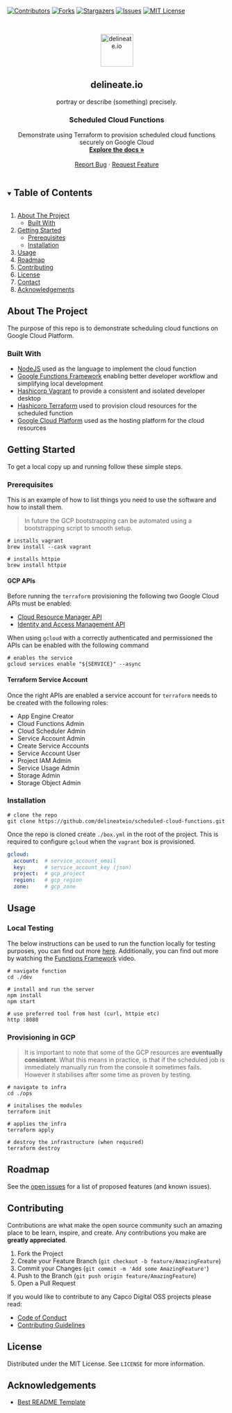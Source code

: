 [![Contributors][contributors-shield]][contributors-url]
[![Forks][forks-shield]][forks-url]
[![Stargazers][stars-shield]][stars-url]
[![Issues][issues-shield]][issues-url]
[![MIT License][license-shield]][license-url]

<!-- PROJECT LOGO -->
<br />
<p align="center">
  <img alt="delineate.io" src="https://github.com/delineateio/.github/blob/master/assets/logo.png?raw=true" height="75" />
  <h2 align="center">delineate.io</h2>
  <p align="center">portray or describe (something) precisely.</p>

  <h3 align="center">Scheduled Cloud Functions</h3>

  <p align="center">
    Demonstrate using Terraform to provision scheduled cloud functions securely on Google Cloud
    <br />
    <a href="https://github.com/delineateio/scheduled-cloud-functions"><strong>Explore the docs »</strong></a>
    <br />
    <br />
    <a href="https://github.com/delineateio/scheduled-cloud-functions/issues">Report Bug</a>
    ·
    <a href="https://github.com/delineateio/scheduled-cloud-functions/issues">Request Feature</a>
  </p>
</p>

<!-- TABLE OF CONTENTS -->
<details open="open">
  <summary><h2 style="display: inline-block">Table of Contents</h2></summary>
  <ol>
    <li>
      <a href="#about-the-project">About The Project</a>
      <ul>
        <li><a href="#built-with">Built With</a></li>
      </ul>
    </li>
    <li>
      <a href="#getting-started">Getting Started</a>
      <ul>
        <li><a href="#prerequisites">Prerequisites</a></li>
        <li><a href="#installation">Installation</a></li>
      </ul>
    </li>
    <li><a href="#usage">Usage</a></li>
    <li><a href="#roadmap">Roadmap</a></li>
    <li><a href="#contributing">Contributing</a></li>
    <li><a href="#license">License</a></li>
    <li><a href="#contact">Contact</a></li>
    <li><a href="#acknowledgements">Acknowledgements</a></li>
  </ol>
</details>

<!-- ABOUT THE PROJECT -->
## About The Project

The purpose of this repo is to demonstrate scheduling cloud functions on Google Cloud Platform.

### Built With

* [NodeJS](https://nodejs.org/en/) used as the language to implement the cloud function
* [Google Functions Framework](https://github.com/GoogleCloudPlatform/functions-framework-nodejs) enabling  better developer workflow and simplifying local development
* [Hashicorp Vagrant](https://www.vagrantup.com/) to provide a consistent and isolated developer desktop
* [Hashicorp Terraform](https://www.terraform.io/) used to provision cloud resources for the scheduled function
* [Google Cloud Platform](https://cloud.google.com/gcp) used as the hosting platform for the cloud resources

<!-- GETTING STARTED -->
## Getting Started

To get a local copy up and running follow these simple steps.

### Prerequisites

This is an example of how to list things you need to use the software and how to install them.

> In future the GCP bootstrapping can be automated using a bootstrapping script to smooth setup.

```shell
# installs vagrant
brew install --cask vagrant

# installs httpie
brew install httpie
```

#### GCP APIs

Before running the `terraform` provisioning the following two Google Cloud APIs must be enabled:

* [Cloud Resource Manager API](https://console.cloud.google.com/marketplace/product/google/cloudresourcemanager.googleapis.com)
* [Identity and Access Management API](https://console.cloud.google.com/marketplace/product/google/iam.googleapis.com)

When using `gcloud` with a correctly authenticated and permissioned the APIs can be enabled with the following command

```shell
# enables the service
gcloud services enable "${SERVICE}" --async
```

#### Terraform Service Account

Once the right APIs are enabled a service account for `terraform` needs to be created with the following roles:

* App Engine Creator
* Cloud Functions Admin
* Cloud Scheduler Admin
* Service Account Admin
* Create Service Accounts
* Service Account User
* Project IAM Admin
* Service Usage Admin
* Storage Admin
* Storage Object Admin

### Installation

```shell
# clone the repo
git clone https://github.com/delineateio/scheduled-cloud-functions.git
```

Once the repo is cloned create `./box.yml` in the root of the project.  This is required to configure `gcloud` when the `vagrant` box is provisioned.

```yml
gcloud:
  account:  # service_account_email
  key:      # service_account_key (json)
  project:  # gcp_project
  region:   # gcp_region
  zone:     # gcp_zone
```

<!-- USAGE EXAMPLES -->
## Usage

### Local Testing

The below instructions can be used to run the function locally for testing purposes, you can find out more [here](https://github.com/GoogleCloudPlatform/functions-framework-nodejs#quickstart-set-up-a-new-project).  Additionally, you can find out more by watching the [Functions Framework](https://cloud.google.com/functions/docs/functions-framework) video.

```shell
# navigate function
cd ./dev

# install and run the server
npm install
npm start

# use preferred tool from host (curl, httpie etc)
http :8080
```

### Provisioning in GCP

> It is important to note that some of the GCP resources are **eventually consistent**.  What this means in practice, is that if the scheduled job is immediately manually run from the console it sometimes fails.  However it stabilises after some time as proven by testing.

```shell
# navigate to infra
cd ./ops

# initalises the modules
terraform init

# applies the infra
terraform apply

# destroy the infrastructure (when required)
terraform destroy
```

<!-- ROADMAP -->
## Roadmap

See the [open issues](https://github.com/delineateio/scheduled-cloud-functions/issues) for a list of proposed features (and known issues).

<!-- CONTRIBUTING -->
## Contributing

Contributions are what make the open source community such an amazing place to be learn, inspire, and create. Any contributions you make are **greatly appreciated**.

1. Fork the Project
2. Create your Feature Branch (`git checkout -b feature/AmazingFeature`)
3. Commit your Changes (`git commit -m 'Add some AmazingFeature'`)
4. Push to the Branch (`git push origin feature/AmazingFeature`)
5. Open a Pull Request

If you would like to contribute to any Capco Digital OSS projects please read:

* [Code of Conduct](https://github.com/delineateio/.github/blob/master/CODE_OF_CONDUCT.md)
* [Contributing Guidelines](https://github.com/delineateio/.github/blob/master/CONTRIBUTING.md)

<!-- LICENSE -->
## License

Distributed under the MIT License. See `LICENSE` for more information.

<!-- ACKNOWLEDGEMENTS -->
## Acknowledgements

* [Best README Template](https://github.com/othneildrew/Best-README-Template/blob/master/README.md)

<!-- MARKDOWN LINKS & IMAGES -->
<!-- https://www.markdownguide.org/basic-syntax/#reference-style-links -->
[contributors-shield]: https://img.shields.io/github/contributors/delineateio/scheduled-cloud-functions.svg?style=for-the-badge
[contributors-url]: https://github.com/delineateio/scheduled-cloud-functions/graphs/contributors
[forks-shield]: https://img.shields.io/github/forks/delineateio/scheduled-cloud-functions.svg?style=for-the-badge
[forks-url]: https://github.com/delineateio/scheduled-cloud-functions/network/members
[stars-shield]: https://img.shields.io/github/stars/delineateio/scheduled-cloud-functions.svg?style=for-the-badge
[stars-url]: https://github.com/delineateio/scheduled-cloud-functions/stargazers
[issues-shield]: https://img.shields.io/github/issues/delineateio/scheduled-cloud-functions.svg?style=for-the-badge
[issues-url]: https://github.com/delineateio/scheduled-cloud-functions/issues
[license-shield]: https://img.shields.io/github/license/delineateio/scheduled-cloud-functions.svg?style=for-the-badge
[license-url]: https://github.com/delineateio/scheduled-cloud-functions/blob/master/LICENSE
